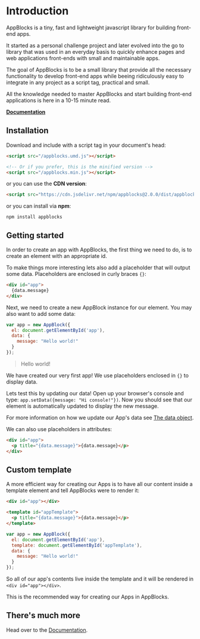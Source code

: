 # Introduction

AppBlocks is a tiny, fast and lightweight javascript library for building front-end apps.

It started as a personal challenge project and later evolved into the go to library that was used in an everyday basis to quickly enhance pages and web applications front-ends with small and maintainable apps.

The goal of AppBlocks is to be a small library that provide all the necessary functionality to develop front-end apps while beeing ridiculously easy to integrate in any project as a script tag, practical and small.

All the knowledge needed to master AppBlocks and start building front-end applications is here in a 10-15 minute read.


**[Documentation](https://agtgreg.github.io/AppBlocks/#/)**


## Installation

Download and include with a script tag in your document's head:

```html
<script src="/appblocks.umd.js"></script>

<!-- Or if you prefer, this is the minified version -->
<script src="/appblocks.min.js"></script>
```

or you can use the **CDN version**:

```html
<script src="https://cdn.jsdelivr.net/npm/appblocks@2.0.0/dist/appblocks.min.js"></script>
```

or you can install via **npm**:

```shell
npm install appblocks
```


## Getting started

In order to create an app with AppBlocks, the first thing we need to do, is to create an element with an appropriate id.

To make things more interesting lets also add a placeholder that will output some data. Placeholders are enclosed in curly braces `{}`:

```html
<div id="app">
  {data.message}
</div>
```

Next, we need to create a new AppBlock instance for our element. You may also want to add some data:

```js
var app = new AppBlock({
  el: document.getElementById('app'),
  data: {
    message: "Hello world!"
  }
});
```

> Hello world!

We have created our very first app! We use placeholders enclosed in `{}` to display data.

Lets test this by updating our data! Open up your browser's console and type: `app.setData({message: "Hi console!"})`. Now you should see that our element is automatically updated to display the new message.

For more information on how we update our App's data see [The data object](data.md).

We can also use placeholders in attributes:

```html
<div id="app">
  <p title="{data.message}">{data.message}</p>
</div>
```

## Custom template

A more efficient way for creating our Apps is to have all our content inside a template element and tell AppBlocks were to render it:

```html
<div id="app"></div>

<template id="appTemplate">
  <p title="{data.message}">{data.message}</p>
</template>
```

```js
var app = new AppBlock({
  el: document.getElementById('app'),
  template: document.getElementById('appTemplate'),
  data: {
    message: "Hello world!"
  }
});
```

So all of our app's contents live inside the template and it will be rendered in `<div id="app"></div>`.

This is the recommended way for creating our Apps in AppBlocks.



## There's much more
Head over to the [Documentation](https://agtgreg.github.io/AppBlocks/#/).